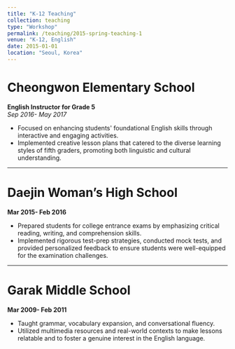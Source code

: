 ```yaml
---
title: "K-12 Teaching"
collection: teaching
type: "Workshop"
permalink: /teaching/2015-spring-teaching-1
venue: "K-12, English"
date: 2015-01-01
location: "Seoul, Korea"
---
```


# Cheongwon Elementary School 
**English Instructor for Grade 5**  
*Sep 2016- May 2017*
- Focused on enhancing students' foundational English skills through interactive and engaging activities. 
- Implemented creative lesson plans that catered to the diverse learning styles of fifth graders, promoting both linguistic and cultural understanding.

---

# Daejin Woman’s High School  
**Mar 2015- Feb 2016**
- Prepared students for college entrance exams by emphasizing critical reading, writing, and comprehension skills. 
- Implemented rigorous test-prep strategies, conducted mock tests, and provided personalized feedback to ensure students were well-equipped for the examination challenges.

---

# Garak Middle School 
**Mar 2009- Feb 2011**
- Taught grammar, vocabulary expansion, and conversational fluency. 
- Utilized multimedia resources and real-world contexts to make lessons relatable and to foster a genuine interest in the English language.

